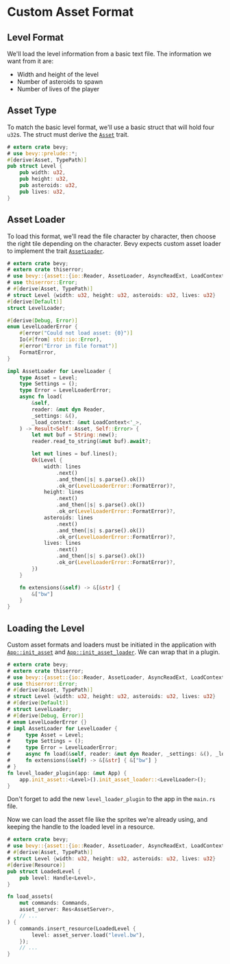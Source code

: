 # Custom Asset Format

## Level Format

We'll load the level information from a basic text file. The information we want from it are:

- Width and height of the level
- Number of asteroids to spawn
- Number of lives of the player

## Asset Type

To match the basic level format, we'll use a basic struct that will hold four `u32`s. The struct must derive the [`Asset`](https://docs.rs/bevy/0.16.0/bevy/asset/trait.Asset.html) trait.

```rust
# extern crate bevy;
# use bevy::prelude::*;
#[derive(Asset, TypePath)]
pub struct Level {
    pub width: u32,
    pub height: u32,
    pub asteroids: u32,
    pub lives: u32,
}
```

## Asset Loader

To load this format, we'll read the file character by character, then choose the right tile depending on the character. Bevy expects custom asset loader to implement the trait [`AssetLoader`](https://docs.rs/bevy/0.16.0/bevy/asset/trait.AssetLoader.html).

```rust
# extern crate bevy;
# extern crate thiserror;
# use bevy::{asset::{io::Reader, AssetLoader, AsyncReadExt, LoadContext}, prelude::*};
# use thiserror::Error;
# #[derive(Asset, TypePath)]
# struct Level {width: u32, height: u32, asteroids: u32, lives: u32}
#[derive(Default)]
struct LevelLoader;

#[derive(Debug, Error)]
enum LevelLoaderError {
    #[error("Could not load asset: {0}")]
    Io(#[from] std::io::Error),
    #[error("Error in file format")]
    FormatError,
}

impl AssetLoader for LevelLoader {
    type Asset = Level;
    type Settings = ();
    type Error = LevelLoaderError;
    async fn load(
        &self,
        reader: &mut dyn Reader,
        _settings: &(),
        _load_context: &mut LoadContext<'_>,
    ) -> Result<Self::Asset, Self::Error> {
        let mut buf = String::new();
        reader.read_to_string(&mut buf).await?;

        let mut lines = buf.lines();
        Ok(Level {
            width: lines
                .next()
                .and_then(|s| s.parse().ok())
                .ok_or(LevelLoaderError::FormatError)?,
            height: lines
                .next()
                .and_then(|s| s.parse().ok())
                .ok_or(LevelLoaderError::FormatError)?,
            asteroids: lines
                .next()
                .and_then(|s| s.parse().ok())
                .ok_or(LevelLoaderError::FormatError)?,
            lives: lines
                .next()
                .and_then(|s| s.parse().ok())
                .ok_or(LevelLoaderError::FormatError)?,
        })
    }

    fn extensions(&self) -> &[&str] {
        &["bw"]
    }
}
```

## Loading the Level

Custom asset formats and loaders must be initiated in the application with [`App::init_asset`](https://docs.rs/bevy/0.16.0/bevy/app/struct.App.html#method.init_asset) and [`App::init_asset_loader`](https://docs.rs/bevy/0.16.0/bevy/asset/trait.AssetApp.html#tymethod.init_asset_loader). We can wrap that in a plugin.

```rust
# extern crate bevy;
# extern crate thiserror;
# use bevy::{asset::{io::Reader, AssetLoader, AsyncReadExt, LoadContext}, prelude::*};
# use thiserror::Error;
# #[derive(Asset, TypePath)]
# struct Level {width: u32, height: u32, asteroids: u32, lives: u32}
# #[derive(Default)]
# struct LevelLoader;
# #[derive(Debug, Error)]
# enum LevelLoaderError {}
# impl AssetLoader for LevelLoader {
#     type Asset = Level;
#     type Settings = ();
#     type Error = LevelLoaderError;
#     async fn load(&self, reader: &mut dyn Reader, _settings: &(), _load_context: &mut LoadContext<'_>) -> Result<Self::Asset, Self::Error> { unimplemented!() }
#     fn extensions(&self) -> &[&str] { &["bw"] }
# }
fn level_loader_plugin(app: &mut App) {
    app.init_asset::<Level>().init_asset_loader::<LevelLoader>();
}
```

<div class="warning">

Don't forget to add the new `level_loader_plugin` to the app in the `main.rs` file.

</div>

Now we can load the asset file like the sprites we're already using, and keeping the handle to the loaded level in a resource.

```rust
# extern crate bevy;
# use bevy::{asset::{io::Reader, AssetLoader, AsyncReadExt, LoadContext}, prelude::*};
# #[derive(Asset, TypePath)]
# struct Level {width: u32, height: u32, asteroids: u32, lives: u32}
#[derive(Resource)]
pub struct LoadedLevel {
    pub level: Handle<Level>,
}

fn load_assets(
    mut commands: Commands,
    asset_server: Res<AssetServer>,
    // ...
) {
    commands.insert_resource(LoadedLevel {
        level: asset_server.load("level.bw"),
    });
    // ...
}
```
